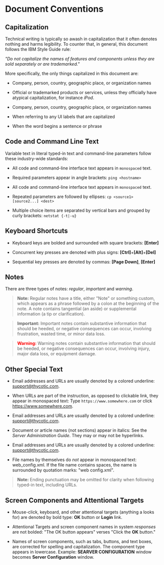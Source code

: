 [title]: # (Document Conventions)
[tags]: # (Document Conventions)
[priority]: # (1000)

# Document Conventions

## Capitalization

Technical writing is typically so awash in capitalization that it often denotes nothing and harms legibility. To counter that, in general, this document follows the IBM Style Guide rule:

*\"Do not capitalize the names of features and components unless they are sold separately or are trademarked.\"*

More specifically, the only things capitalized in this document are:

- Company, person, country, geographic place, or organization names

- Official or trademarked products or services, unless they officially have atypical capitalization, for instance *iPod*. 

- Company, person, country, geographic place, or organization names

- When referring to any UI labels that are capitalized

- When the word begins a sentence or phrase

## Code and Command Line Text

Variable text in literal typed-in text and command-line parameters follow these industry-wide standards:

- All code and command-line interface text appears in `monospaced` text.

- Required parameters appear in angle brackets: `ping <hostname>`

- All code and command-line interface text appears in `monospaced` text.

- Repeated parameters are followed by ellipses: `cp <source1> [source2...] <dest>`

- Multiple choice items are separated by vertical bars and grouped by curly brackets: `netstat {-t|-u}`

## Keyboard Shortcuts

- Keyboard keys are bolded and surrounded with square brackets: **[Enter]**

- Concurrent key presses are denoted with plus signs: **[Ctrl]**+**[Alt]**+**[Del]**

- Sequential key presses are denoted by commas: **[Page Down]**, **[Enter]**

## Notes

There are three types of notes: _regular_,  _important_ and _warning_.

> **Note:** Regular notes have a title, either "Note" or something custom, which appears as a phrase followed by a colon at the beginning of the note. A note contains tangential (an aside) or supplemental information (a tip or clarification).

> **Important:** Important notes contain substantive information that should be heeded, or negative consequences can occur, involving frustration, wasted time, or minor data loss.

> <span style="color:red">**Warning:**</span> Warning notes contain substantive information that should be heeded, or negative consequences can occur, involving injury, major data loss, or equipment damage.

## Other Special Text

- Email addresses and URLs are usually denoted by a colored underline: <support@thycotic.com>. 

- When URLs are part of the instruction, as opposed to clickable link, they appear in monospaced text: Type `https://www.somewhere.com` or click https://www.somewhere.com.

- Email addresses and URLs are usually denoted by a colored underline: <support@thycotic.com>. 

- Document or article names (not sections) appear in italics: See the _Server Administration Guide_. They may or may not be hyperlinks.

- Email addresses and URLs are usually denoted by a colored underline: <support@thycotic.com>. 

- File names by themselves do *not* appear in monospaced text: web_config.xml. If the file name contains spaces, the name is surrounded by quotation marks: "web config.xml".

> **Note:** Ending punctuation may be omitted for clarity when following typed-in text, including URLs.

## Screen Components and Attentional Targets

- Mouse-click, keyboard, and other attentional targets (anything a looks for) are denoted by bold type: **OK** button or **Login** link.

- Attentional Targets and screen component names in system _responses_ are not bolded: "The OK button appears" verses "Click the **OK** button."

- Names of screen components, such as tabs, buttons, and text boxes, are corrected for spelling and capitalization. The component type appears in lowercase. Example: **SEARVER CONFIGURATION** window becomes **Server Configuration** window.
